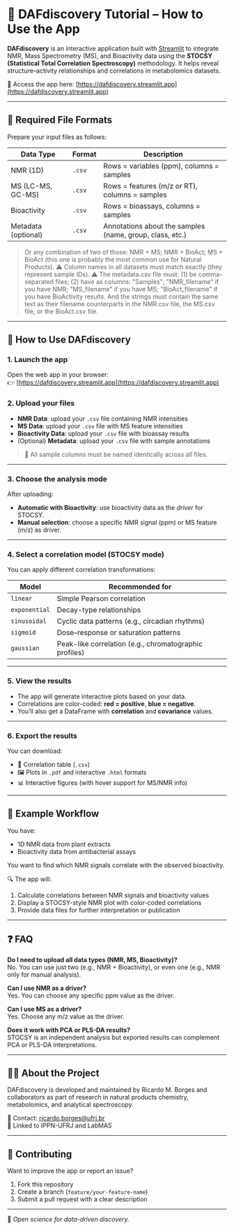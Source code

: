 # 📘 DAFdiscovery Tutorial – How to Use the App

**DAFdiscovery** is an interactive application built with [Streamlit](https://streamlit.io/) to integrate NMR, Mass Spectrometry (MS), and Bioactivity data using the **STOCSY (Statistical Total Correlation Spectroscopy)** methodology. It helps reveal structure–activity relationships and correlations in metabolomics datasets.

🔗 Access the app here: [https://dafdiscovery.streamlit.app](https://dafdiscovery.streamlit.app)

---

## 📁 Required File Formats

Prepare your input files as follows:

| Data Type      | Format   | Description |
|----------------|----------|-------------|
| NMR (1D)       | `.csv`   | Rows = variables (ppm), columns = samples |
| MS (LC-MS, GC-MS) | `.csv`| Rows = features (m/z or RT), columns = samples |
| Bioactivity    | `.csv`   | Rows = bioassays, columns = samples |
| Metadata (optional) | `.csv` | Annotations about the samples (name, group, class, etc.) |

> Or any combination of two of those: NMR + MS; NMR + BioAct; MS + BioAct (this one is probably the most common use for Natural Products).
> ⚠️ Column names in all datasets must match exactly (they represent sample IDs).
> ⚠️ The metadata.csv file must: (1) be comma-separated files; (2) have as columns: "Samples"; "NMR_filename" if you have NMR; "MS_filename" if you have MS; "BioAct_filename" if you have BioActivity results. And the strings must contain the same text as their filename counterparts in the NMR.csv file, the MS.csv file, or the BioAct.csv file.

---

## 🚀 How to Use DAFdiscovery

### 1. Launch the app

Open the web app in your browser:  
👉 [https://dafdiscovery.streamlit.app](https://dafdiscovery.streamlit.app)

### 2. Upload your files

- **NMR Data**: upload your `.csv` file containing NMR intensities
- **MS Data**: upload your `.csv` file with MS feature intensities
- **Bioactivity Data**: upload your `.csv` file with bioassay results
- (Optional) **Metadata**: upload your `.csv` file with sample annotations

> 📌 All sample columns must be named identically across all files.

---

### 3. Choose the analysis mode

After uploading:

- **Automatic with Bioactivity**: use bioactivity data as the *driver* for STOCSY.
- **Manual selection**: choose a specific NMR signal (ppm) or MS feature (m/z) as driver.

---

### 4. Select a correlation model (STOCSY mode)

You can apply different correlation transformations:

| Model         | Recommended for |
|---------------|-----------------|
| `linear`      | Simple Pearson correlation |
| `exponential` | Decay-type relationships |
| `sinusoidal`  | Cyclic data patterns (e.g., circadian rhythms) |
| `sigmoid`     | Dose–response or saturation patterns |
| `gaussian`    | Peak-like correlation (e.g., chromatographic profiles) |

---

### 5. View the results

- The app will generate interactive plots based on your data.
- Correlations are color-coded: **red = positive**, **blue = negative**.
- You’ll also get a DataFrame with **correlation** and **covariance** values.

---

### 6. Export the results

You can download:

- 📄 Correlation table (`.csv`)
- 🖼️ Plots in `.pdf` and interactive `.html` formats
- 📊 Interactive figures (with hover support for MS/NMR info)

---

## 🧪 Example Workflow

You have:

- 1D NMR data from plant extracts
- Bioactivity data from antibacterial assays

You want to find which NMR signals correlate with the observed bioactivity.

🔍 The app will:

1. Calculate correlations between NMR signals and bioactivity values
2. Display a STOCSY-style NMR plot with color-coded correlations
3. Provide data files for further interpretation or publication

---

## ❓ FAQ

**Do I need to upload all data types (NMR, MS, Bioactivity)?**  
No. You can use just two (e.g., NMR + Bioactivity), or even one (e.g., NMR only for manual analysis).

**Can I use NMR as a driver?**  
Yes. You can choose any specific ppm value as the driver.

**Can I use MS as a driver?**  
Yes. Choose any m/z value as the driver.

**Does it work with PCA or PLS-DA results?**  
STOCSY is an independent analysis but exported results can complement PCA or PLS-DA interpretations.

---

## 👨‍💻 About the Project

DAFdiscovery is developed and maintained by Ricardo M. Borges and collaborators as part of research in natural products chemistry, metabolomics, and analytical spectroscopy.

📧 Contact: [ricardo.borges@ufrj.br](mailto:ricardo.borges@ufrj.br)  
🌱 Linked to IPPN-UFRJ and LabMAS

---

## 🧬 Contributing

Want to improve the app or report an issue?

1. Fork this repository
2. Create a branch (`feature/your-feature-name`)
3. Submit a pull request with a clear description

---

🧠 *Open science for data-driven discovery.*
